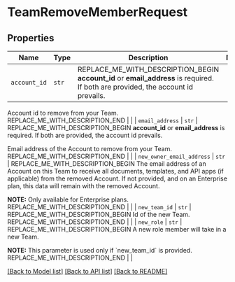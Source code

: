 # TeamRemoveMemberRequest



## Properties
Name | Type | Description | Notes
------------ | ------------- | ------------- | -------------
| `account_id` | ```str``` | REPLACE_ME_WITH_DESCRIPTION_BEGIN **account_id** or **email_address** is required. If both are provided, the account id prevails.

Account id to remove from your Team. REPLACE_ME_WITH_DESCRIPTION_END |  |
| `email_address` | ```str``` | REPLACE_ME_WITH_DESCRIPTION_BEGIN **account_id** or **email_address** is required. If both are provided, the account id prevails.

Email address of the Account to remove from your Team. REPLACE_ME_WITH_DESCRIPTION_END |  |
| `new_owner_email_address` | ```str``` | REPLACE_ME_WITH_DESCRIPTION_BEGIN The email address of an Account on this Team to receive all documents, templates, and API apps (if applicable) from the removed Account. If not provided, and on an Enterprise plan, this data will remain with the removed Account.

**NOTE:** Only available for Enterprise plans. REPLACE_ME_WITH_DESCRIPTION_END |  |
| `new_team_id` | ```str``` | REPLACE_ME_WITH_DESCRIPTION_BEGIN Id of the new Team. REPLACE_ME_WITH_DESCRIPTION_END |  |
| `new_role` | ```str``` | REPLACE_ME_WITH_DESCRIPTION_BEGIN A new role member will take in a new Team.

**NOTE:** This parameter is used only if &#x60;new_team_id&#x60; is provided. REPLACE_ME_WITH_DESCRIPTION_END |  |

[[Back to Model list]](../README.md#documentation-for-models) [[Back to API list]](../README.md#documentation-for-api-endpoints) [[Back to README]](../README.md)

